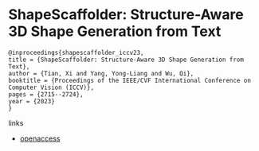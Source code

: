 # ShapeScaffolder: Structure-Aware 3D Shape Generation from Text

```
@inproceedings{shapescaffolder_iccv23,
title = {ShapeScaffolder: Structure-Aware 3D Shape Generation from Text},
author = {Tian, Xi and Yang, Yong-Liang and Wu, Qi},
booktitle = {Proceedings of the IEEE/CVF International Conference on Computer Vision (ICCV)},
pages = {2715--2724},
year = {2023}
}
```

links
- [openaccess](http://openaccess.thecvf.com//content/ICCV2023/html/Tian_ShapeScaffolder_Structure-Aware_3D_Shape_Generation_from_Text_ICCV_2023_paper.html)
